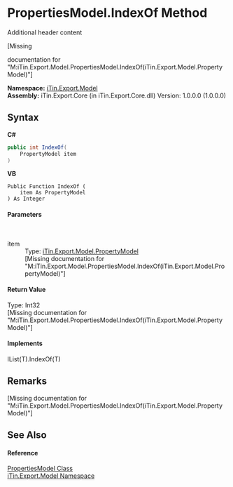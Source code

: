 # PropertiesModel.IndexOf Method 
Additional header content 

\[Missing <summary> documentation for "M:iTin.Export.Model.PropertiesModel.IndexOf(iTin.Export.Model.PropertyModel)"\]

**Namespace:**&nbsp;<a href="ef57ffcc-e95e-b212-5a46-9aa6f5a3511f">iTin.Export.Model</a><br />**Assembly:**&nbsp;iTin.Export.Core (in iTin.Export.Core.dll) Version: 1.0.0.0 (1.0.0.0)

## Syntax

**C#**<br />
``` C#
public int IndexOf(
	PropertyModel item
)
```

**VB**<br />
``` VB
Public Function IndexOf ( 
	item As PropertyModel
) As Integer
```


#### Parameters
&nbsp;<dl><dt>item</dt><dd>Type: <a href="ea642bed-24ba-ed0b-e981-9c4e7b2cde82">iTin.Export.Model.PropertyModel</a><br />\[Missing <param name="item"/> documentation for "M:iTin.Export.Model.PropertiesModel.IndexOf(iTin.Export.Model.PropertyModel)"\]</dd></dl>

#### Return Value
Type: Int32<br />\[Missing <returns> documentation for "M:iTin.Export.Model.PropertiesModel.IndexOf(iTin.Export.Model.PropertyModel)"\]

#### Implements
IList(T).IndexOf(T)<br />

## Remarks
\[Missing <remarks> documentation for "M:iTin.Export.Model.PropertiesModel.IndexOf(iTin.Export.Model.PropertyModel)"\]

## See Also


#### Reference
<a href="b0b4af43-2796-737a-c6d3-c99da922e088">PropertiesModel Class</a><br /><a href="ef57ffcc-e95e-b212-5a46-9aa6f5a3511f">iTin.Export.Model Namespace</a><br />